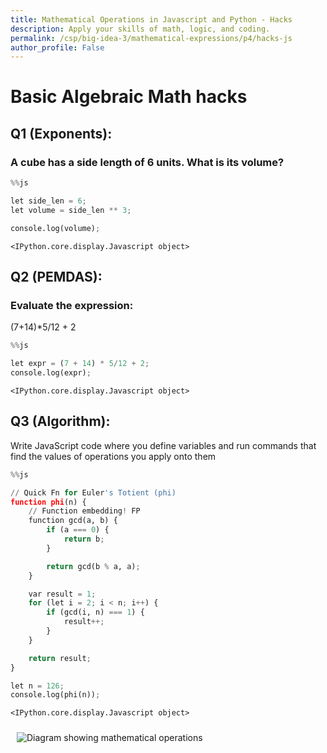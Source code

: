 ```yaml
---
title: Mathematical Operations in Javascript and Python - Hacks
description: Apply your skills of math, logic, and coding.
permalink: /csp/big-idea-3/mathematical-expressions/p4/hacks-js
author_profile: False
---
```


# Basic Algebraic Math hacks

## Q1 (Exponents):
### A cube has a side length of 6 units. What is its volume?


```python
%%js

let side_len = 6;
let volume = side_len ** 3;

console.log(volume);
```


    <IPython.core.display.Javascript object>


## Q2 (PEMDAS):
### Evaluate the expression: 

(7+14)*5/12 + 2


```python
%%js

let expr = (7 + 14) * 5/12 + 2;
console.log(expr);
```


    <IPython.core.display.Javascript object>


## Q3 (Algorithm): 

Write JavaScript  code where you define variables and run commands that find the values of operations you apply onto them


```python
%%js

// Quick Fn for Euler's Totient (phi)
function phi(n) {
    // Function embedding! FP
    function gcd(a, b) {
        if (a === 0) {
            return b;
        }

        return gcd(b % a, a);
    }

    var result = 1;
    for (let i = 2; i < n; i++) {
        if (gcd(i, n) === 1) {
            result++;
        }
    }

    return result;
}

let n = 126;
console.log(phi(n));
```


    <IPython.core.display.Javascript object>


<img src="/images/3_3diagram.png" alt="Diagram showing mathematical operations" style="max-width:300px; margin:10px;">


